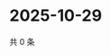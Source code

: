 # 2025-10-29

共 0 条

<!-- BEGIN ZHIHUVIDEO -->
<!-- 最后更新时间 Wed Oct 29 2025 06:10:57 GMT+0800 (China Standard Time) -->

<!-- END ZHIHUVIDEO -->
